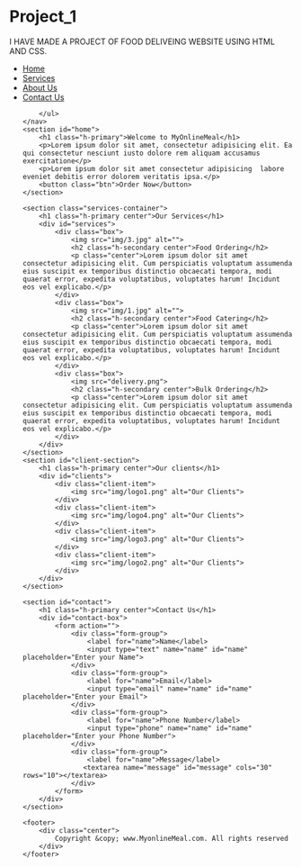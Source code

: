 # Project_1
I HAVE MADE A PROJECT OF FOOD DELIVEING WEBSITE USING HTML AND CSS.


<!DOCTYPE html>
<html lang="en">
<head>
    <meta charset="UTF-8">
    <meta http-equiv="X-UA-Compatible" content="IE=edge">
    <meta name="viewport" content="width=device-width, initial-scale=1.0">
    <title>Best Online Food delivery Services in India | MyOnlineMeal.com</title>
    <link rel="apple-touch-icon" sizes="180x180" href="favicon/apple-touch-icon.png">
    <link rel="icon" type="image/png" sizes="32x32" href="favicon/favicon-32x32.png">
    <link rel="icon" type="image/png" sizes="16x16" href="favicon/favicon-32x32.png">
    <link rel="manifest" href="favicon/site.webmanifest">
    <link rel="stylesheet" href="css/style.css">
    <link rel="stylesheet" media="screen and(max-width:978px)" href="css/phone.css">
</head>
<body>
    <nav id="navbar">
        <ul>
            <li class="item"><a href="#">Home</a></li>
            <li class="item"><a href="#">Services</a></li>
            <li class="item"><a href="#">About Us</a></li>
            <li class="item"><a href="#">Contact Us</a></li>
           
        </ul>
    </nav>
    <section id="home">
        <h1 class="h-primary">Welcome to MyOnlineMeal</h1>
        <p>Lorem ipsum dolor sit amet, consectetur adipisicing elit. Ea qui consectetur nesciunt iusto dolore rem aliquam accusamus exercitatione</p>
        <p>Lorem ipsum dolor sit amet consectetur adipisicing  labore eveniet debitis error dolorem veritatis ipsa.</p>
        <button class="btn">Order Now</button>
    </section>

    <section class="services-container">
        <h1 class="h-primary center">Our Services</h1>
        <div id="services">
            <div class="box">
                <img src="img/3.jpg" alt="">
                <h2 class="h-secondary center">Food Ordering</h2>
                <p class="center">Lorem ipsum dolor sit amet consectetur adipisicing elit. Cum perspiciatis voluptatum assumenda eius suscipit ex temporibus distinctio obcaecati tempora, modi quaerat error, expedita voluptatibus, voluptates harum! Incidunt eos vel explicabo.</p>
            </div>
            <div class="box">
                <img src="img/1.jpg" alt="">
                <h2 class="h-secondary center">Food Catering</h2>
                <p class="center">Lorem ipsum dolor sit amet consectetur adipisicing elit. Cum perspiciatis voluptatum assumenda eius suscipit ex temporibus distinctio obcaecati tempora, modi quaerat error, expedita voluptatibus, voluptates harum! Incidunt eos vel explicabo.</p>
            </div>
            <div class="box">
                <img src="delivery.png">
                <h2 class="h-secondary center">Bulk Ordering</h2>
                <p class="center">Lorem ipsum dolor sit amet consectetur adipisicing elit. Cum perspiciatis voluptatum assumenda eius suscipit ex temporibus distinctio obcaecati tempora, modi quaerat error, expedita voluptatibus, voluptates harum! Incidunt eos vel explicabo.</p>
            </div>
        </div>
    </section>
    <section id="client-section">
        <h1 class="h-primary center">Our clients</h1>
        <div id="clients">
            <div class="client-item">
                <img src="img/logo1.png" alt="Our Clients">
            </div>
            <div class="client-item">
                <img src="img/logo4.png" alt="Our Clients">
            </div>
            <div class="client-item">
                <img src="img/logo3.png" alt="Our Clients">
            </div>
            <div class="client-item">
                <img src="img/logo2.png" alt="Our Clients">
            </div>
        </div>
    </section>

    <section id="contact">
        <h1 class="h-primary center">Contact Us</h1>
        <div id="contact-box">
            <form action="">
                <div class="form-group">
                    <label for="name">Name</label>
                    <input type="text" name="name" id="name" placeholder="Enter your Name">
                </div> 
                <div class="form-group">
                    <label for="name">Email</label>
                    <input type="email" name="name" id="name" placeholder="Enter your Email">
                </div> 
                <div class="form-group">
                    <label for="name">Phone Number</label>
                    <input type="phone" name="name" id="name" placeholder="Enter your Phone Number">
                </div> 
                <div class="form-group">
                    <label for="name">Message</label>
                   <textarea name="message" id="message" cols="30" rows="10"></textarea>
                </div> 
            </form>
        </div>
    </section>

    <footer>
        <div class="center">
            Copyright &copy; www.MyonlineMeal.com. All rights reserved
        </div>
    </footer>
 
</body>
</html>
